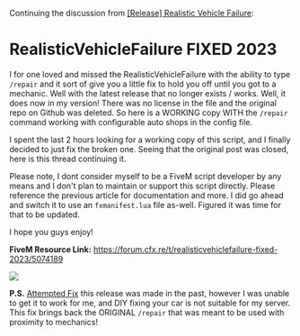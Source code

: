 Continuing the discussion from [[Release] Realistic Vehicle Failure](https://forum.cfx.re/t/release-realistic-vehicle-failure/57801):

# RealisticVehicleFailure FIXED 2023
I for one loved and missed the RealisticVehicleFailure with the ability to type `/repair` and it sort of give you a little fix to hold you off until you got to a mechanic. Well with the latest release that no longer exists / works. Well, it does now in my version! There was no license in the file and the original repo on Github was deleted. So here is a WORKING copy WITH the `/repair` command working with configurable auto shops in the config file.

I spent the last 2 hours looking for a working copy of this script, and I finally decided to just fix the broken one. Seeing that the original post was closed, here is this thread continuing it.

Please note, I dont consider myself to be a FiveM script developer by any means and I don't plan to maintain or support this script directly. Please reference the previous article for documentation and more. I did go ahead and switch it to use an `fxmanifest.lua` file as-well. Figured it was time for that to be updated.

I hope you guys enjoy!

**FiveM Resource Link:** https://forum.cfx.re/t/realisticvehiclefailure-fixed-2023/5074189

<a href="https://www.youtube.com/watch?v=FEt5bCwJDLs">
  <img src="https://i.ytimg.com/vi/FEt5bCwJDLs/maxresdefault.jpg">
</a>

**P.S.** [Attempted Fix](https://forum.cfx.re/t/realistic-vehicle-failure-repair-fix/4887760) this release was made in the past, however I was unable to get it to work for me, and DIY fixing your car is not suitable for my server. This fix brings back the ORIGINAL `/repair` that was meant to be used with proximity to mechanics!
